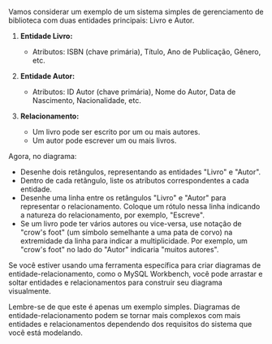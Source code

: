 Vamos considerar um exemplo de um sistema simples de gerenciamento de biblioteca com duas entidades principais: Livro e Autor.

1. **Entidade Livro:**
   - Atributos: ISBN (chave primária), Título, Ano de Publicação, Gênero, etc.

2. **Entidade Autor:**
   - Atributos: ID Autor (chave primária), Nome do Autor, Data de Nascimento, Nacionalidade, etc.

3. **Relacionamento:**
   - Um livro pode ser escrito por um ou mais autores.
   - Um autor pode escrever um ou mais livros.

Agora, no diagrama:

- Desenhe dois retângulos, representando as entidades "Livro" e "Autor".
- Dentro de cada retângulo, liste os atributos correspondentes a cada entidade.
- Desenhe uma linha entre os retângulos "Livro" e "Autor" para representar o relacionamento. Coloque um rótulo nessa linha indicando a natureza do relacionamento, por exemplo, "Escreve".
- Se um livro pode ter vários autores ou vice-versa, use notação de "crow's foot" (um símbolo semelhante a uma pata de corvo) na extremidade da linha para indicar a multiplicidade. Por exemplo, um "crow's foot" no lado do "Autor" indicaria "muitos autores".

Se você estiver usando uma ferramenta específica para criar diagramas de entidade-relacionamento, como o MySQL Workbench, você pode arrastar e soltar entidades e relacionamentos para construir seu diagrama visualmente.

Lembre-se de que este é apenas um exemplo simples. Diagramas de entidade-relacionamento podem se tornar mais complexos com mais entidades e relacionamentos dependendo dos requisitos do sistema que você está modelando.
